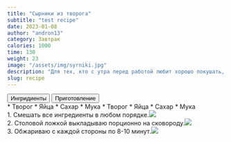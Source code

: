 ```yaml
---
title: "Сырники из творога"
subtitle: "test recipe"
date: 2023-01-08
author: "andron13"
category: Завтрак
calories: 1000
time: 130
weight: 23
image: "/assets/img/syrniki.jpg"
description: "Для тех, кто с утра перед работой любит хорошо покушать, посоветую быстрый способ приготовления домашних сырников"
slug: recipe
---
```


<div class="recipe-buttons">
  <button class="inline-block text-accent-600 active" id="ingridients_btn">Ингридиенты</button>
  <button class="inline-block" id="directions_btn">Приготовление</button>
</div>

<div id="ingridients" class="">
* <span class="checkmark"></span> Творог
* <span class="checkmark"></span> Яйца
* <span class="checkmark"></span> Сахар
* <span class="checkmark"></span> Мука
* <span class="checkmark"></span> Творог
* <span class="checkmark"></span> Яйца
* <span class="checkmark"></span> Сахар
* <span class="checkmark"></span> Мука
</div>

<div id="directions" className="hidden">
<div><span className="text-accent-600">1.</span> Смешать все ингредиенты в любом порядке.<img class="recipeImage" src="/assets/img/recipeStep.jpeg"/></div>
<div><span className="text-accent-600">2.</span> Столовой ложкой выкладываю порционно на сковороду.<img class="recipeImage" src="/assets/img/recipeStep.jpeg"/></div>
<div><span className="text-accent-600">3.</span> Обжариваю с каждой стороны по 8-10 минут.<img class="recipeImage" src="/assets/img/recipeStep.jpeg"/></div>
</div>